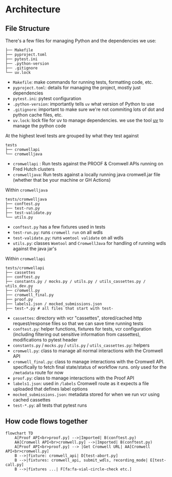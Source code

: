 # Architecture

## File Structure

There's a few files for managing Python and the dependencies we use:

```
├── Makefile
├── pyproject.toml
├── pytest.ini
├── .python-version
├── .gitignore
└── uv.lock
```

- `Makefile`: make commands for running tests, formatting code, etc.
- `pyproject.toml`: details for managing the project, mostly just dependencies
- `pytest.ini`: pytest configuration
- `.python-version`: importantly tells `uv` what version of Python to use
- `.gitignore`: important to make sure we're not commiting lots of dot and python cache files, etc.
- `uv.lock`: lock file for uv to manage dependencies. we use the tool [uv](https://docs.astral.sh/uv/) to manage the python code

At the highest level tests are grouped by what they test against

```
tests
├── cromwellapi
└── cromwelljava
```

- `cromwellapi` : Run tests against the PROOF & Cromwell APIs running on Fred Hutch clusters
- `cromwelljava`: Run tests against a locally running java cromwell.jar file  (whether that be your machine or GH Actions)

Within `cromwelljava`

```
tests/cromwelljava
├── conftest.py
├── test-run.py
├── test-validate.py
└── utils.py
```

- `conftest.py` has a few fixtures used in tests
- `test-run.py`: runs `cromwell run` on all wdls
- `test-validate.py`:  runs `womtool validate` on all wdls
- `utils.py`: classes `Womtool` and `CromwellJava` for handling of running wdls against the java jar's

Within `cromwellapi`

```
tests/cromwellapi
├── cassettes
├── conftest.py
├── constants.py / mocks.py / utils.py / utils_cassettes.py / utils_dev.py
├── cromwell.py
├── cromwell_final.py
├── proof.py
├── labels1.json / mocked_submissions.json
├── test-*.py # all files that start with test-
```

- `cassettes`: directory with vcr "cassettes", stored/cached http request/response files so that we can save time running tests
- `conftest.py`: helper functions, fixtures for tests, vcr configuration (including filtering out sensitive information from cassettes), modifications to pytest header
- `constants.py` / `mocks.py` / `utils.py` / `utils_cassettes.py`: helpers
- `cromwell.py`: class to manage all normal interactions with the Cromwell API
- `cromwell_final.py`: class to manage interactions with the Cromwell API. specifically to fetch final state/status of workflow runs. only used for the `/metadata` route for now
- `proof.py`: class to manage interactions with the Proof API
- `labels1.json`: used in `/labels` Cromwell route as it expects a file uploaded that defines label options
- `mocked_submissions.json`: metadata stored for when we run vcr using cached cassettes
- `test-*.py`:  all tests that pytest runs

## How code flows together

```mermaid
flowchart TD
    A[Proof API<br>proof.py] -->|Imported| B(conftest.py)
    AA[Cromwell API<br>cromwell.py] -->|Imported| B(conftest.py)
    A[Proof API<br>proof.py] --> |Get Cromwell URL| AA[Cromwell API<br>cromwell.py]
    B -->|fixture: cromwell_api| D[test-abort.py]
    B -->|fixtures: cromwell_api, submit_wdls, recording_mode| E[test-call.py]
    B -->|fixtures ...| F[fa:fa-vial-circle-check etc.]
```
